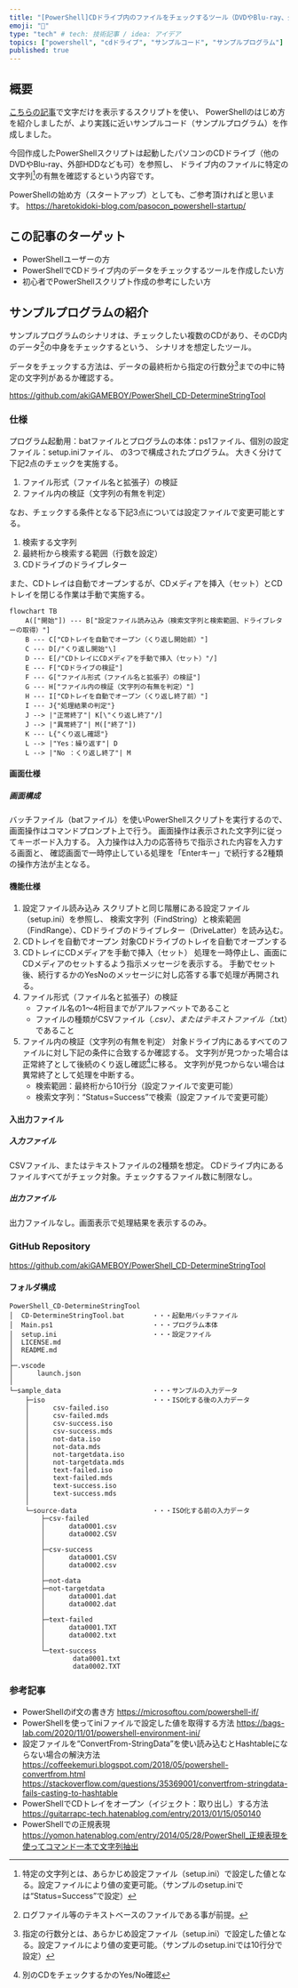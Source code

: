 ```yaml
---
title: "[PowerShell]CDドライブ内のファイルをチェックするツール（DVDやBlu-ray、外部HDDでも可）"
emoji: "🦾"
type: "tech" # tech: 技術記事 / idea: アイデア
topics: ["powershell", "cdドライブ", "サンプルコード", "サンプルプログラム"]
published: true
---
```

## 概要
[こちらの記事](https://haretokidoki-blog.com/pasocon_powershell-startup/)で文字だけを表示するスクリプトを使い、
PowerShellのはじめ方を紹介しましたが、より実践に近いサンプルコード（サンプルプログラム）を作成しました。

今回作成したPowerShellスクリプトは起動したパソコンのCDドライブ（他のDVDやBlu-ray、外部HDDなども可）を参照し、
ドライブ内のファイルに特定の文字列[^1]の有無を確認するという内容です。
[^1]: 特定の文字列とは、あらかじめ設定ファイル（setup.ini）で設定した値となる。設定ファイルにより値の変更可能。（サンプルのsetup.iniでは“Status=Success”で設定）

PowerShellの始め方（スタートアップ）としても、ご参考頂ければと思います。
https://haretokidoki-blog.com/pasocon_powershell-startup/
## この記事のターゲット
- PowerShellユーザーの方
- PowerShellでCDドライブ内のデータをチェックするツールを作成したい方
- 初心者でPowerShellスクリプト作成の参考にしたい方
## サンプルプログラムの紹介
サンプルプログラムのシナリオは、チェックしたい複数のCDがあり、そのCD内のデータ[^2]の中身をチェックするという、
シナリオを想定したツール。
[^2]: ログファイル等のテキストベースのファイルである事が前提。

データをチェックする方法は、データの最終桁から指定の行数分[^3]までの中に特定の文字列があるか確認する。
[^3]: 指定の行数分とは、あらかじめ設定ファイル（setup.ini）で設定した値となる。設定ファイルにより値の変更可能。（サンプルのsetup.iniでは10行分で設定）

https://github.com/akiGAMEBOY/PowerShell_CD-DetermineStringTool
### 仕様
プログラム起動用：batファイルとプログラムの本体：ps1ファイル、個別の設定ファイル：setup.iniファイル、
の3つで構成されたプログラム。
大きく分けて下記2点のチェックを実施する。
1. ファイル形式（ファイル名と拡張子）の検証
1. ファイル内の検証（文字列の有無を判定）

なお、チェックする条件となる下記3点については設定ファイルで変更可能とする。
1. 検索する文字列
1. 最終桁から検索する範囲（行数を設定）
1. CDドライブのドライブレター

また、CDトレイは自動でオープンするが、CDメディアを挿入（セット）とCDトレイを閉じる作業は手動で実施する。
```mermaid
flowchart TB
    A(["開始"]) --- B["設定ファイル読み込み（検索文字列と検索範囲、ドライブレターの取得）"]
    B --- C["CDトレイを自動でオープン（くり返し開始前）"]
    C --- D[/"くり返し開始"\]
    D --- E[/"CDトレイにCDメディアを手動で挿入（セット）"/]
    E --- F["CDドライブの検証"]
    F --- G["ファイル形式（ファイル名と拡張子）の検証"]
    G --- H["ファイル内の検証（文字列の有無を判定）"]
    H --- I["CDトレイを自動でオープン（くり返し終了前）"]
    I --- J{"処理結果の判定"}
    J --> |"正常終了"| K[\"くり返し終了"/]
    J --> |"異常終了"| M(["終了"])
    K --- L{"くり返し確認"}
    L --> |"Yes：繰り返す"| D
    L --> |"No ：くり返し終了"| M
```
#### 画面仕様
##### 画面構成
バッチファイル（batファイル）を使いPowerShellスクリプトを実行するので、
画面操作はコマンドプロンプト上で行う。
画面操作は表示された文字列に従ってキーボード入力する。
入力操作は入力の応答待ちで指示された内容を入力する画面と、
確認画面で一時停止している処理を「Enterキー」で続行する2種類の操作方法が主となる。
#### 機能仕様
1. 設定ファイル読み込み
スクリプトと同じ階層にある設定ファイル（setup.ini）を参照し、
検索文字列（FindString）と検索範囲（FindRange）、CDドライブのドライブレター（DriveLatter）を読み込む。
1. CDトレイを自動でオープン
対象CDドライブのトレイを自動でオープンする
1. CDトレイにCDメディアを手動で挿入（セット）
処理を一時停止し、画面にCDメディアのセットするよう指示メッセージを表示する。
手動でセット後、続行するかのYesNoのメッセージに対し応答する事で処理が再開される。
1. ファイル形式（ファイル名と拡張子）の検証
    - ファイル名の1～4桁目までがアルファベットであること
    - ファイルの種類がCSVファイル（*.csv）、またはテキストファイル（*.txt）であること
1. ファイル内の検証（文字列の有無を判定）
対象ドライブ内にあるすべてのファイルに対し下記の条件に合致するか確認する。
文字列が見つかった場合は正常終了として後続のくり返し確認[^4]に移る。
文字列が見つからない場合は異常終了として処理を中断する。
    - 検索範囲：最終桁から10行分（設定ファイルで変更可能）
    - 検索文字列：“Status=Success”で検索（設定ファイルで変更可能）
[^4]: 別のCDをチェックするかのYes/No確認
#### 入出力ファイル
##### 入力ファイル
CSVファイル、またはテキストファイルの2種類を想定。
CDドライブ内にあるファイルすべてがチェック対象。チェックするファイル数に制限なし。
##### 出力ファイル
出力ファイルなし。画面表示で処理結果を表示するのみ。
### GitHub Repository
https://github.com/akiGAMEBOY/PowerShell_CD-DetermineStringTool
#### フォルダ構成
```
PowerShell_CD-DetermineStringTool
│  CD-DetermineStringTool.bat       ・・・起動用バッチファイル
│  Main.ps1                         ・・・プログラム本体
│  setup.ini                        ・・・設定ファイル
│  LICENSE.md
│  README.md
│
├─.vscode
│      launch.json
│
└─sample_data                       ・・・サンプルの入力データ
    ├─iso                           ・・・ISO化する後の入力データ
    │      csv-failed.iso
    │      csv-failed.mds
    │      csv-success.iso
    │      csv-success.mds
    │      not-data.iso
    │      not-data.mds
    │      not-targetdata.iso
    │      not-targetdata.mds
    │      text-failed.iso
    │      text-failed.mds
    │      text-success.iso
    │      text-success.mds
    │
    └─source-data                   ・・・ISO化する前の入力データ
        ├─csv-failed
        │      data0001.csv
        │      data0002.CSV
        │
        ├─csv-success
        │      data0001.CSV
        │      data0002.csv
        │
        ├─not-data
        ├─not-targetdata
        │      data0001.dat
        │      data0002.dat
        │
        ├─text-failed
        │      data0001.TXT
        │      data0002.txt
        │
        └─text-success
                data0001.txt
                data0002.TXT
```
### 参考記事
- PowerShellのif文の書き方
    https://microsoftou.com/powershell-if/
- PowerShellを使ってiniファイルで設定した値を取得する方法
    https://bags-lab.com/2020/11/01/powershell-environment-ini/
- 設定ファイルを“ConvertFrom-StringData”を使い読み込むとHashtableにならない場合の解決方法
    https://coffeekemuri.blogspot.com/2018/05/powershell-convertfrom.html
    https://stackoverflow.com/questions/35369001/convertfrom-stringdata-fails-casting-to-hashtable
- PowerShellでCDトレイをオープン（イジェクト：取り出し）する方法
    https://guitarrapc-tech.hatenablog.com/entry/2013/01/15/050140
- PowerShellでの正規表現
    https://yomon.hatenablog.com/entry/2014/05/28/PowerShell_正規表現を使ってコマンド一本で文字列抽出
